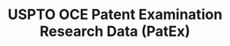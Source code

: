 ---
layout: default
bigquery: https://console.cloud.google.com/bigquery?p=patents-public-data&d=uspto_oce_pair&page=dataset
citation: 'Graham, S. Marco, A., and Miller, A. (2015). “The USPTO Patent Examination
  Research Dataset: A Window on the Process of Patent Examination.”'
contributors: Graham, S. Marco, A., Miller, A.
cost: None
description: The latest version of PatEx (referred to below as the 2020 release) contains
  detailed information on nearly 11.9 million publicly-viewable provisional and non-provisional
  patent applications to the USPTO and over 4.6 million Patent Cooperation Treaty
  (PCT) applications. It is based on data that OCE downloaded from the Patent Examination
  Data System (PEDS) in April, 2021. The PEDS data are sourced from Public PAIR. The
  first time that OCE used PEDS as the basis of PatEx was for the 2019 release. We
  took the PEDS data and organized it into the familiar PatEx data files, which are
  based on the organization of the Public PAIR portal. The data files include information
  on each application’s characteristics, prosecution history, continuation history,
  claims of foreign priority, patent term adjustment history, publication history,
  and correspondence address information.
documentation: 'For the 2019 and later releases, new technical documentation is available
  https://www.uspto.gov/sites/default/files/documents/PatEx-2019-Technical-Doc.pdf


  A document describing the 2014-2017 data sets is available and can be cited as:
  Graham, Stuart J.H. and Marco, Alan C. and Miller, Richard, The USPTO Patent Examination
  Research Dataset: A Window on the Process of Patent Examination (November 30, 2015).
  Available at SSRN: https://ssrn.com/abstract=2702637.'
last_edit: Mon, 04 Apr 2022 19:06:22 GMT
location: https://www.uspto.gov/ip-policy/economic-research/research-datasets/patent-examination-research-dataset-public-pair
maintained_by: EconomicsData@uspto.gov
related_publications: https://ssrn.com/abstract=29956744, https://ssrn.com/abstract=2702637
schema_fields: '[''uspc_subclass'', ''examiner_name_last'', ''continuation_type'',
  ''examiner_name_middle'', ''child_application_number'', ''patent_number'', ''application_type'',
  ''parent_filing_date'', ''customer_number'', ''invention_title'', ''correspondence_name_line_1'',
  ''examiner_art_unit'', ''confirm_number'', ''parent_country'', ''recorded_date'',
  ''small_entity_indicator'', ''event_code'', ''abandon_date'', ''earliest_pgpub_date'',
  ''aia_first_to_file'', ''parent_application_number'', ''correspondence_country_code'',
  ''sequence_number'', ''inventor_name_first'', ''foreign_parent_date'', ''foreign_parent_id'',
  ''wipo_pub_number'', ''child_filing_date'', ''correspondence_name_line_2'', ''file_location'',
  ''event_description'', ''inventor_country_name'', ''inventor_name_middle'', ''inventor_country_code'',
  ''appl_status_date'', ''status_code'', ''parent_country_code'', ''disposal_type'',
  ''inventor_rank'', ''filing_date'', ''correspondence_street_line_2'', ''correspondence_city'',
  ''examiner_id'', ''correspondence_region_name'', ''file_location_date'', ''invention_subject_matter'',
  ''examiner_name_first'', ''wipo_pub_date'', ''correspondence_postal_code'', ''inventor_region_code'',
  ''inventor_name_last'', ''patent_issue_date'', ''correspondence_country_name'',
  ''appl_status_code'', ''inventor_address_type'', ''earliest_pgpub_number'', ''status_description'',
  ''uspc_class'', ''application_number'', ''atty_docket_number'', ''correspondence_region_code'',
  ''application_number_pair'', ''correspondence_street_line_1'']'
shortname: patex
tags:
- patents
- legal
- history
terms_of_use: 'USPTO’s online databases are not designed or intended to be a source
  for bulk downloads of USPTO data when accessed through the website’s interfaces.
  Individuals, companies, IP addresses, or blocks of IP addresses who, in effect,
  deny or decrease service by generating unusually high numbers of database accesses
  (searches, pages, or hits), whether generated manually or in an automated fashion,
  may be denied access to USPTO servers without notice.


  Bulk data products may be separately obtained from the USPTO, either for free or
  at the cost of dissemination. For details, see information on Electronic Bulk Data
  Products: https://www.uspto.gov/learning-and-resources/electronic-bulk-data-products'
title: USPTO OCE Patent Examination Research Data (PatEx)
uuid: 4342caa7-23af-420c-b2f6-6088f133df6a
---